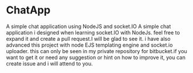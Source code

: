 # ChatApp
A simple chat application using NodeJS and socket.IO
A simple chat application i designed when learning socket.IO with NodeJs. feel free to expand it and create a pull request.I will be glad to see it.
i have also advanced this project with node EJS templating engine and socket.io uploader. this can only be seen in my private repository for bitbucket.if you want to get it or need any suggestion or hint on how to improve it, you can create issue and i will attend to you.  
